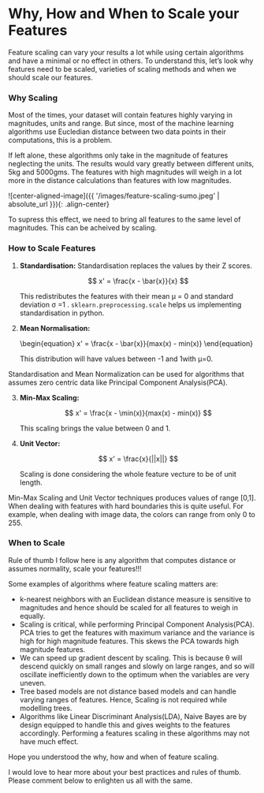 # Why, How and When to Scale your Features

Feature scaling can vary your results a lot while using certain algorithms and have a minimal or no effect in others. To understand this, let’s look why features need to be scaled, varieties of scaling methods and when we should scale our features.

### Why Scaling

Most of the times, your dataset will contain features highly varying in magnitudes, units and range. But since, most of the machine learning algorithms use Eucledian distance between two data points in their computations, this is a problem.

If left alone, these algorithms only take in the magnitude of features neglecting the units. The results would vary greatly between different units, 5kg and 5000gms. The features with high magnitudes will weigh in a lot more in the distance calculations than features with low magnitudes.

![center-aligned-image]({{ '/images/feature-scaling-sumo.jpeg' | absolute_url }}){: .align-center}

To supress this effect, we need to bring all features to the same level of magnitudes. This can be acheived by scaling.

### How to Scale Features

1. **Standardisation:**
    Standardisation replaces the values by their Z scores.

    $$ x' = \frac{x - \bar{x}}{x} $$

    This redistributes the features with their mean μ = 0 and standard deviation σ =1 . `sklearn.preprocessing.scale` helps us implementing standardisation in python.



2. **Mean Normalisation:**

	\begin{equation} x' = \frac{x - \bar{x}}{max(x) - min(x)} \end{equation}

    This distribution will have values between -1 and 1with μ=0. 

Standardisation and Mean Normalization can be used for algorithms that assumes zero centric data like Principal Component Analysis(PCA).
    
3. **Min-Max Scaling:**

	$$ x' = \frac{x - \min(x)}{max(x) - min(x)} $$

    This scaling brings the value between 0 and 1.

4. **Unit Vector:**

	$$ x' = \frac{x}{||x||} $$

    Scaling is done considering the whole feature vecture to be of unit length.

Min-Max Scaling and Unit Vector techniques produces values of range [0,1]. When dealing with features with hard boundaries this is quite useful. For example, when dealing with image data, the colors can range from only 0 to 255.

### When to Scale

Rule of thumb I follow here is any algorithm that computes distance or assumes normality, scale your features!!!

Some examples of algorithms where feature scaling matters are:

- k-nearest neighbors with an Euclidean distance measure is sensitive to magnitudes and hence should be scaled for all features to weigh in equally.
- Scaling is critical, while performing Principal Component Analysis(PCA). PCA tries to get the features with maximum variance and the variance is high for high magnitude features. This skews the PCA towards high magnitude features.
- We can speed up gradient descent by scaling. This is because θ will descend quickly on small ranges and slowly on large ranges, and so will oscillate inefficiently down to the optimum when the variables are very uneven.
- Tree based models are not distance based models and can handle varying ranges of features. Hence, Scaling is not required while modelling trees.
- Algorithms like Linear Discriminant Analysis(LDA), Naive Bayes are by design equipped to handle this and gives weights to the features accordingly. Performing a features scaling in these algorithms may not have much effect.
 
Hope you understood the why, how and when of feature scaling.

I would love to hear more about your best practices and rules of thumb. Please comment below to enlighten us all with the same.
